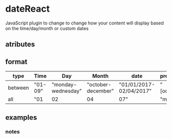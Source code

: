 # dateReact
JavaScript plugin to change to change how your content will display based on the time/day/month or custom dates

## atributes

## format

| type    | Time          | Day                       | Month                 | date                               | predefined  |
| ------- | ------------- | ------------------------- | --------------------- | ---------------------------------- | ----------- |
| between | "01-09"       | "monday-wednesday"        | "october-december"    | "01/01/2017-02/04/2017"            | "[october]" |
| all     | "01|02|04|07" | "monday|thursday|satuday" | "july|april|november" | "01/03/2017|01/05/2017|02/01/2017" | "[october]" |

## examples

### notes

